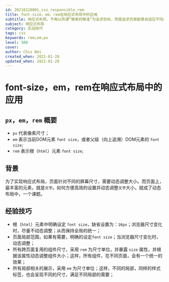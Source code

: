 ```yaml
---
id: 20210128001_css_responsible_rem
title: font-size，em，rem在响应式布局中的应用
subtitle: 响应式布局，不再以所谓“像素的精准”为追求目标，而是追求页面能够自适应不同屏幕的尺寸
subject: 响应式布局
category: 实战技巧
tags: css
keywords: rem;em;px
level: 300
cover: 
author: Chis Wei
created_when: 2021-01-28
updated_when: 2021-01-28
---
```


# font-size，em，rem在响应式布局中的应用

## `px`，`em`，`rem` 概要

- `px` 代表像素尺寸；
- `em` 表示当前DOM元素 `font size`，或者父级（向上追溯）DOM元素的 `font size`;
- `rem` 表示根（`html`）元素 `font size`;

## 背景

为了实现响应式布局，页面针对不同的屏幕尺寸，需要动态调整大小。而页面上，最丰富的元素，就是`文字`。如何方便高效的设置并动态调整`文字`大小，就成了动态布局中，一个课题。

## 经验技巧

- 根（`html`）元素中明确设定 `font size`，缺省设置为：`16px`；浏览器尺寸变化时，尽量不动态调整；从而保持全局的统一；
- 页面局部范围，如果有需要，明确的设定`font size`；当浏览器尺寸变化时，动态调整；
- 所有跨页面复用的组件尺寸，采用 `rem` 为尺寸单位，并暴露 `size` 属性，并根据该属性动态调整组件大小；这样，所有组件，在不同页面，会有一个统一的效果；
- 所有局部相关的展示，采用 `em` 为尺寸单位；这样，不同的局部，同样的样式标签，也会呈现不同的尺寸，满足不同局部的需要；
